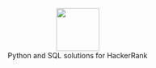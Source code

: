 <p align="center">
    <a href="https://www.hackerrank.com/ruddysimonpour">
        <img height=85 src="https://d3keuzeb2crhkn.cloudfront.net/hackerrank/assets/styleguide/logo_wordmark-f5c5eb61ab0a154c3ed9eda24d0b9e31.svg">
    </a>
    <br>Python and SQL solutions for HackerRank
